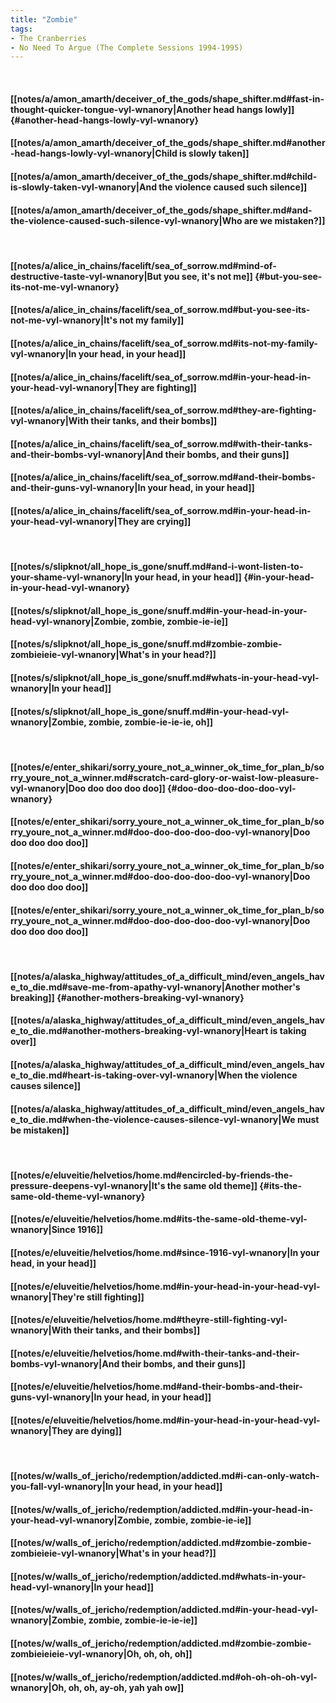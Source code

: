 ```yaml
---
title: "Zombie"
tags:
- The Cranberries
- No Need To Argue (The Complete Sessions 1994-1995)
---
```

&nbsp;
#### [[notes/a/amon_amarth/deceiver_of_the_gods/shape_shifter.md#fast-in-thought-quicker-tongue-vyl-wnanory|Another head hangs lowly]] {#another-head-hangs-lowly-vyl-wnanory}
#### [[notes/a/amon_amarth/deceiver_of_the_gods/shape_shifter.md#another-head-hangs-lowly-vyl-wnanory|Child is slowly taken]]
#### [[notes/a/amon_amarth/deceiver_of_the_gods/shape_shifter.md#child-is-slowly-taken-vyl-wnanory|And the violence caused such silence]]
#### [[notes/a/amon_amarth/deceiver_of_the_gods/shape_shifter.md#and-the-violence-caused-such-silence-vyl-wnanory|Who are we mistaken?]]
&nbsp;
#### [[notes/a/alice_in_chains/facelift/sea_of_sorrow.md#mind-of-destructive-taste-vyl-wnanory|But you see, it's not me]] {#but-you-see-its-not-me-vyl-wnanory}
#### [[notes/a/alice_in_chains/facelift/sea_of_sorrow.md#but-you-see-its-not-me-vyl-wnanory|It's not my family]]
#### [[notes/a/alice_in_chains/facelift/sea_of_sorrow.md#its-not-my-family-vyl-wnanory|In your head, in your head]]
#### [[notes/a/alice_in_chains/facelift/sea_of_sorrow.md#in-your-head-in-your-head-vyl-wnanory|They are fighting]]
#### [[notes/a/alice_in_chains/facelift/sea_of_sorrow.md#they-are-fighting-vyl-wnanory|With their tanks, and their bombs]]
#### [[notes/a/alice_in_chains/facelift/sea_of_sorrow.md#with-their-tanks-and-their-bombs-vyl-wnanory|And their bombs, and their guns]]
#### [[notes/a/alice_in_chains/facelift/sea_of_sorrow.md#and-their-bombs-and-their-guns-vyl-wnanory|In your head, in your head]]
#### [[notes/a/alice_in_chains/facelift/sea_of_sorrow.md#in-your-head-in-your-head-vyl-wnanory|They are crying]]
&nbsp;
#### [[notes/s/slipknot/all_hope_is_gone/snuff.md#and-i-wont-listen-to-your-shame-vyl-wnanory|In your head, in your head]] {#in-your-head-in-your-head-vyl-wnanory}
#### [[notes/s/slipknot/all_hope_is_gone/snuff.md#in-your-head-in-your-head-vyl-wnanory|Zombie, zombie, zombie-ie-ie]]
#### [[notes/s/slipknot/all_hope_is_gone/snuff.md#zombie-zombie-zombieieie-vyl-wnanory|What's in your head?]]
#### [[notes/s/slipknot/all_hope_is_gone/snuff.md#whats-in-your-head-vyl-wnanory|In your head]]
#### [[notes/s/slipknot/all_hope_is_gone/snuff.md#in-your-head-vyl-wnanory|Zombie, zombie, zombie-ie-ie-ie, oh]]
&nbsp;
#### [[notes/e/enter_shikari/sorry_youre_not_a_winner_ok_time_for_plan_b/sorry_youre_not_a_winner.md#scratch-card-glory-or-waist-low-pleasure-vyl-wnanory|Doo doo doo doo doo]] {#doo-doo-doo-doo-doo-vyl-wnanory}
#### [[notes/e/enter_shikari/sorry_youre_not_a_winner_ok_time_for_plan_b/sorry_youre_not_a_winner.md#doo-doo-doo-doo-doo-vyl-wnanory|Doo doo doo doo doo]]
#### [[notes/e/enter_shikari/sorry_youre_not_a_winner_ok_time_for_plan_b/sorry_youre_not_a_winner.md#doo-doo-doo-doo-doo-vyl-wnanory|Doo doo doo doo doo]]
#### [[notes/e/enter_shikari/sorry_youre_not_a_winner_ok_time_for_plan_b/sorry_youre_not_a_winner.md#doo-doo-doo-doo-doo-vyl-wnanory|Doo doo doo doo doo]]
&nbsp;
#### [[notes/a/alaska_highway/attitudes_of_a_difficult_mind/even_angels_have_to_die.md#save-me-from-apathy-vyl-wnanory|Another mother's breaking]] {#another-mothers-breaking-vyl-wnanory}
#### [[notes/a/alaska_highway/attitudes_of_a_difficult_mind/even_angels_have_to_die.md#another-mothers-breaking-vyl-wnanory|Heart is taking over]]
#### [[notes/a/alaska_highway/attitudes_of_a_difficult_mind/even_angels_have_to_die.md#heart-is-taking-over-vyl-wnanory|When the violence causes silence]]
#### [[notes/a/alaska_highway/attitudes_of_a_difficult_mind/even_angels_have_to_die.md#when-the-violence-causes-silence-vyl-wnanory|We must be mistaken]]
&nbsp;
#### [[notes/e/eluveitie/helvetios/home.md#encircled-by-friends-the-pressure-deepens-vyl-wnanory|It's the same old theme]] {#its-the-same-old-theme-vyl-wnanory}
#### [[notes/e/eluveitie/helvetios/home.md#its-the-same-old-theme-vyl-wnanory|Since 1916]]
#### [[notes/e/eluveitie/helvetios/home.md#since-1916-vyl-wnanory|In your head, in your head]]
#### [[notes/e/eluveitie/helvetios/home.md#in-your-head-in-your-head-vyl-wnanory|They're still fighting]]
#### [[notes/e/eluveitie/helvetios/home.md#theyre-still-fighting-vyl-wnanory|With their tanks, and their bombs]]
#### [[notes/e/eluveitie/helvetios/home.md#with-their-tanks-and-their-bombs-vyl-wnanory|And their bombs, and their guns]]
#### [[notes/e/eluveitie/helvetios/home.md#and-their-bombs-and-their-guns-vyl-wnanory|In your head, in your head]]
#### [[notes/e/eluveitie/helvetios/home.md#in-your-head-in-your-head-vyl-wnanory|They are dying]]
&nbsp;
#### [[notes/w/walls_of_jericho/redemption/addicted.md#i-can-only-watch-you-fall-vyl-wnanory|In your head, in your head]]
#### [[notes/w/walls_of_jericho/redemption/addicted.md#in-your-head-in-your-head-vyl-wnanory|Zombie, zombie, zombie-ie-ie]]
#### [[notes/w/walls_of_jericho/redemption/addicted.md#zombie-zombie-zombieieie-vyl-wnanory|What's in your head?]]
#### [[notes/w/walls_of_jericho/redemption/addicted.md#whats-in-your-head-vyl-wnanory|In your head]]
#### [[notes/w/walls_of_jericho/redemption/addicted.md#in-your-head-vyl-wnanory|Zombie, zombie, zombie-ie-ie-ie]]
#### [[notes/w/walls_of_jericho/redemption/addicted.md#zombie-zombie-zombieieieie-vyl-wnanory|Oh, oh, oh, oh]]
#### [[notes/w/walls_of_jericho/redemption/addicted.md#oh-oh-oh-oh-vyl-wnanory|Oh, oh, oh, ay-oh, yah yah ow]]
